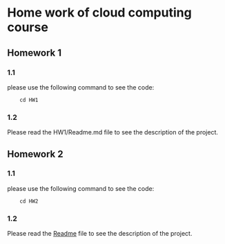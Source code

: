 
# Home work of cloud computing course
 
## Homework 1
### 1.1
please use the following command to see the code:
``` 
    cd HW1
```
### 1.2
Please read the HW1/Readme.md file to see the description of the project.

## Homework 2

### 1.1
please use the following command to see the code:
``` 
    cd HW2
```
### 1.2
Please read the [Readme](./HW2/README.md) file to see the description of the project.
